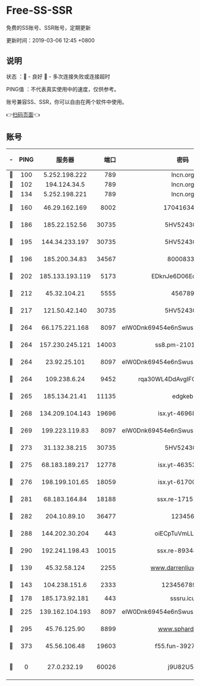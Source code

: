 # Free-SS-SSR

免费的SS账号、SSR账号，定期更新

更新时间：2019-03-06 12:45 +0800

## 说明

状态     ：🙂 - 良好 🙁 - 多次连接失败或连接超时

PING值   ：不代表真实使用中的速度，仅供参考。

账号兼容SS、SSR，你可以自由在两个软件中使用。

👉[扫码页面](https://liesauer.github.io/free-ss-ssr.github.io/)👈

## 账号

|-|PING|服务器|端口|密码|加密方式|区域|
|:----:|:----:|:-----:|-----:|:----:|:----:|:----:|
|🙂|100|5.252.198.222|789|lncn.org|rc4|JP|
|🙂|102|194.124.34.5|789|lncn.org|rc4|JP|
|🙂|134|5.252.198.221|789|lncn.org|rc4|JP|
|🙂|160|46.29.162.169|8002|1704163453|aes-256-cfb|RU|
|🙂|186|185.22.152.56|30735|5HV52430C|aes-256-cfb|RU|
|🙂|195|144.34.233.197|30735|5HV52430C|aes-256-cfb|US|
|🙂|196|185.200.34.83|34567|80008331|aes-256-cfb|US|
|🙂|202|185.133.193.119|5173|EDknJe6D06EoWDaw|aes-256-cfb|US|
|🙂|212|45.32.104.21|5555|456789|aes-256-cfb|SG|
|🙂|217|121.50.42.140|30735|5HV52430C|aes-256-cfb|JP|
|🙂|264|66.175.221.168|8097|eIW0Dnk69454e6nSwuspv9DmS201tQ0D|aes-256-cfb|US|
|🙂|264|157.230.245.121|14003|ss8.pm-21010216|aes-256-cfb|SG|
|🙂|264|23.92.25.101|8097|eIW0Dnk69454e6nSwuspv9DmS201tQ0D|aes-256-cfb|US|
|🙂|264|109.238.6.24|9452|rqa30WL4DdAvgIFG6Fs3znzTa|aes-256-cfb|FR|
|🙂|265|185.134.21.41|11135|edgkeb|aes-256-cfb|GB|
|🙂|268|134.209.104.143|19696|isx.yt-46968452|aes-256-cfb|SG|
|🙂|269|199.223.119.83|8097|eIW0Dnk69454e6nSwuspv9DmS201tQ0D|aes-256-cfb|US|
|🙂|273|31.132.38.215|30735|5HV52430C|aes-256-cfb|US|
|🙂|275|68.183.189.217|12778|isx.yt-46353039|aes-256-cfb|SG|
|🙂|276|198.199.101.65|18059|isx.yt-61700807|aes-256-cfb|US|
|🙂|281|68.183.164.84|18188|ssx.re-17151822|aes-256-cfb|US|
|🙂|282|204.10.89.10|36477|123456|aes-256-cfb|US|
|🙂|288|144.202.30.204|443|oiECpTuVmLLxk4Ts|aes-256-cfb|US|
|🙂|290|192.241.198.43|10015|ssx.re-89348250|aes-256-cfb|US|
|🙂|139|45.32.58.124|2255|www.darrenliuwei.com|aes-256-cfb|JP|
|🙂|143|104.238.151.6|2333|12345678900|aes-256-cfb|JP|
|🙂|178|185.173.92.181|443|sssru.icu|rc4-md5|RU|
|🙂|225|139.162.104.193|8097|eIW0Dnk69454e6nSwuspv9DmS201tQ0D|aes-256-cfb|JP|
|🙁|295|45.76.125.90|8899|www.sphard.com|aes-256-cfb|JP|
|🙁|373|45.56.106.48|19603|f55.fun-39271360|aes-256-cfb|US|
|🙁|0|27.0.232.19|60026|j9U82U53|xchacha20-ietf-poly1305|HK|
